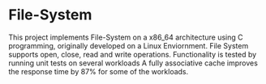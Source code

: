 # File-System
This project implements File-System on a x86_64 architecture using C programming, originally developed on a Linux Enviornment. 
File System supports open, close, read and write operations. 
Functionality is tested by running unit tests on several workloads 
A fully associative cache improves the response time by 87% for some of the workloads.
